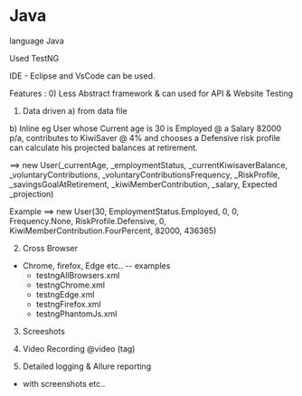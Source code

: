 # Java
language Java 

Used TestNG 

IDE - Eclipse and VsCode can be used. 

Features : 
0) Less Abstract framework & can used for API & Website Testing

1) Data driven 
 a) from data file
 
 b) Inline 
eg  User whose Current age is 30 is Employed @ a Salary 82000 p/a, contributes to KiwiSaver @ 4% and chooses a Defensive risk profile can calculate his projected balances at retirement.

==> new User(_currentAge, _employmentStatus, _currentKiwisaverBalance, _voluntaryContributions, _voluntaryContributionsFrequency, _RiskProfile, _savingsGoalAtRetirement, _kiwiMemberContribution, _salary, Expected _projection) 

Example ==> new User(30, EmploymentStatus.Employed, 0, 0, Frequency.None, RiskProfile.Defensive, 0, KiwiMemberContribution.FourPercent, 82000, 436365)


2) Cross Browser 
- Chrome, firefox, Edge etc.. 
-- examples 
    - testngAllBrowsers.xml 
    - testngChrome.xml
    - testngEdge.xml
    - testngFirefox.xml
    - testngPhantomJs.xml

3) Screeshots 

4) Video Recording  @video (tag) 

5) Detailed logging & Allure reporting 
- with screenshots etc.. 

